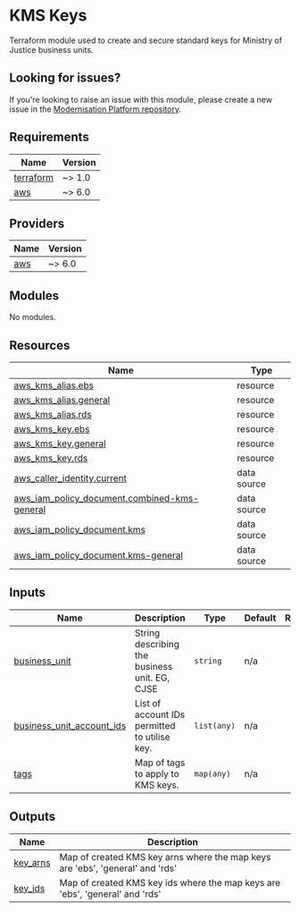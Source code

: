 # KMS Keys

Terraform module used to create and secure standard keys for Ministry of Justice business units.

## Looking for issues?

If you're looking to raise an issue with this module, please create a new issue in the [Modernisation Platform repository](https://github.com/ministryofjustice/modernisation-platform/issues).

<!-- BEGIN_TF_DOCS -->

## Requirements

| Name                                                                     | Version |
| ------------------------------------------------------------------------ | ------- |
| <a name="requirement_terraform"></a> [terraform](#requirement_terraform) | ~> 1.0  |
| <a name="requirement_aws"></a> [aws](#requirement_aws)                   | ~> 6.0  |

## Providers

| Name                                             | Version |
| ------------------------------------------------ | ------- |
| <a name="provider_aws"></a> [aws](#provider_aws) | ~> 6.0  |

## Modules

No modules.

## Resources

| Name                                                                                                                                               | Type        |
| -------------------------------------------------------------------------------------------------------------------------------------------------- | ----------- |
| [aws_kms_alias.ebs](https://registry.terraform.io/providers/hashicorp/aws/latest/docs/resources/kms_alias)                                         | resource    |
| [aws_kms_alias.general](https://registry.terraform.io/providers/hashicorp/aws/latest/docs/resources/kms_alias)                                     | resource    |
| [aws_kms_alias.rds](https://registry.terraform.io/providers/hashicorp/aws/latest/docs/resources/kms_alias)                                         | resource    |
| [aws_kms_key.ebs](https://registry.terraform.io/providers/hashicorp/aws/latest/docs/resources/kms_key)                                             | resource    |
| [aws_kms_key.general](https://registry.terraform.io/providers/hashicorp/aws/latest/docs/resources/kms_key)                                         | resource    |
| [aws_kms_key.rds](https://registry.terraform.io/providers/hashicorp/aws/latest/docs/resources/kms_key)                                             | resource    |
| [aws_caller_identity.current](https://registry.terraform.io/providers/hashicorp/aws/latest/docs/data-sources/caller_identity)                      | data source |
| [aws_iam_policy_document.combined-kms-general](https://registry.terraform.io/providers/hashicorp/aws/latest/docs/data-sources/iam_policy_document) | data source |
| [aws_iam_policy_document.kms](https://registry.terraform.io/providers/hashicorp/aws/latest/docs/data-sources/iam_policy_document)                  | data source |
| [aws_iam_policy_document.kms-general](https://registry.terraform.io/providers/hashicorp/aws/latest/docs/data-sources/iam_policy_document)          | data source |

## Inputs

| Name                                                                                                         | Description                                   | Type        | Default | Required |
| ------------------------------------------------------------------------------------------------------------ | --------------------------------------------- | ----------- | ------- | :------: |
| <a name="input_business_unit"></a> [business_unit](#input_business_unit)                                     | String describing the business unit. EG, CJSE | `string`    | n/a     |   yes    |
| <a name="input_business_unit_account_ids"></a> [business_unit_account_ids](#input_business_unit_account_ids) | List of account IDs permitted to utilise key. | `list(any)` | n/a     |   yes    |
| <a name="input_tags"></a> [tags](#input_tags)                                                                | Map of tags to apply to KMS keys.             | `map(any)`  | n/a     |   yes    |

## Outputs

| Name                                                        | Description                                                                   |
| ----------------------------------------------------------- | ----------------------------------------------------------------------------- |
| <a name="output_key_arns"></a> [key_arns](#output_key_arns) | Map of created KMS key arns where the map keys are 'ebs', 'general' and 'rds' |
| <a name="output_key_ids"></a> [key_ids](#output_key_ids)    | Map of created KMS key ids where the map keys are 'ebs', 'general' and 'rds'  |

<!-- END_TF_DOCS -->
